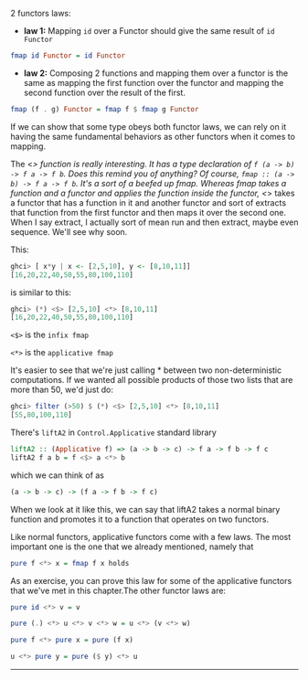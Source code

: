 2 functors laws:
- **law 1:**
Mapping `id` over a Functor should give the same result of `id Functor`
```hs
fmap id Functor = id Functor
```

- **law 2:**
Composing 2 functions and mapping them over a functor is the same as mapping the first function over the functor and mapping the second function over the result of the first.
```hs
fmap (f . g) Functor = fmap f $ fmap g Functor
```

If we can show that some type obeys both functor laws, we can rely on it having the same fundamental behaviors as other functors when it comes to mapping.

The <*> function is really interesting. It has a type declaration of `f (a -> b) -> f a -> f b`. Does this remind you of anything? Of course, `fmap :: (a -> b) -> f a -> f b`. It's a sort of a beefed up fmap. Whereas fmap takes a function and a functor and applies the function inside the functor, <*> takes a functor that has a function in it and another functor and sort of extracts that function from the first functor and then maps it over the second one. When I say extract, I actually sort of mean run and then extract, maybe even sequence. We'll see why soon.

This:
```hs
ghci> [ x*y | x <- [2,5,10], y <- [8,10,11]]
[16,20,22,40,50,55,80,100,110]
```
is similar to this:
```hs
ghci> (*) <$> [2,5,10] <*> [8,10,11]
[16,20,22,40,50,55,80,100,110]
```

`<$>` is the `infix fmap`

`<*>` is the `applicative fmap`

It's easier to see that we're just calling * between two non-deterministic computations. If we wanted all possible products of those two lists that are more than 50, we'd just do:
```hs
ghci> filter (>50) $ (*) <$> [2,5,10] <*> [8,10,11]
[55,80,100,110]
```

There's `liftA2` in `Control.Applicative` standard library
```hs
liftA2 :: (Applicative f) => (a -> b -> c) -> f a -> f b -> f c  
liftA2 f a b = f <$> a <*> b  
```

which we can think of as
```hs
(a -> b -> c) -> (f a -> f b -> f c)
```
When we look at it like this, we can say that liftA2 takes a normal binary function and promotes it to a function that operates on two functors.

Like normal functors, applicative functors come with a few laws. The most important one is the one that we already mentioned, namely that
```hs
pure f <*> x = fmap f x holds
```
As an exercise, you can prove this law for some of the applicative functors that we've met in this chapter.The other functor laws are:
```hs
pure id <*> v = v

pure (.) <*> u <*> v <*> w = u <*> (v <*> w)

pure f <*> pure x = pure (f x)

u <*> pure y = pure ($ y) <*> u
```

---

